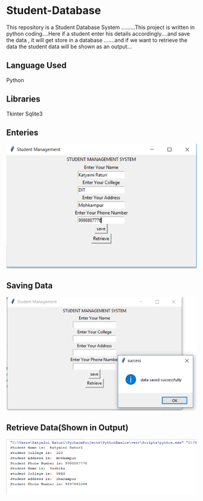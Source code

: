 # Student-Database
This repository is a Student Database System  .........This project is written in python coding....Here  if a student enter his details accordingly....and save the data , it will get store in a database  .......and if we want to retrieve the data  the student data will be shown as an output...

## Language Used 
Python

## Libraries
Tkinter
Sqlite3

## Enteries

![alt](https://github.com/KatyainiRaturi/Student-Database/blob/master/Showdata.PNG)

## Saving Data

![alt](https://github.com/KatyainiRaturi/Student-Database/blob/master/Savedata.PNG)

## Retrieve Data(Shown in Output)

![alt](https://github.com/KatyainiRaturi/Student-Database/blob/master/Retrievedata.PNG)
